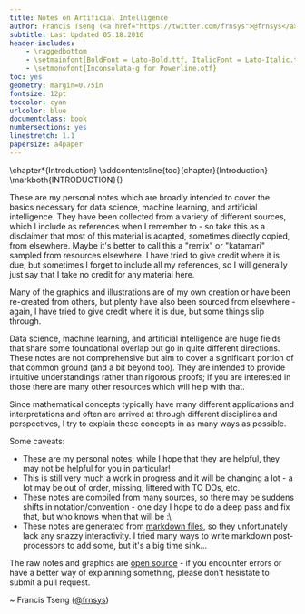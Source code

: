 ```yaml
---
title: Notes on Artificial Intelligence
author: Francis Tseng (<a href="https://twitter.com/frnsys">@frnsys</a>)
subtitle: Last Updated 05.18.2016
header-includes:
    - \raggedbottom
    - \setmainfont[BoldFont = Lato-Bold.ttf, ItalicFont = Lato-Italic.ttf, BoldItalicFont = Lato-BoldItalic.ttf]{Lato-Regular.ttf}
    - \setmonofont{Inconsolata-g for Powerline.otf}
toc: yes
geometry: margin=0.75in
fontsize: 12pt
toccolor: cyan
urlcolor: blue
documentclass: book
numbersections: yes
linestretch: 1.1
papersize: a4paper
---
```



\chapter*{Introduction}
\addcontentsline{toc}{chapter}{Introduction} \markboth{INTRODUCTION}{}

These are my personal notes which are broadly intended to cover the basics necessary for data science, machine learning, and artificial intelligence. They have been collected from a variety of different sources, which I include as references when I remember to - so take this as a disclaimer that most of this material is adapted, sometimes directly copied, from elsewhere. Maybe it's better to call this a "remix" or "katamari" sampled from resources elsewhere. I have tried to give credit where it is due, but sometimes I forget to include all my references, so I will generally just say that I take no credit for any material here.

Many of the graphics and illustrations are of my own creation or have been re-created from others, but plenty have also been sourced from elsewhere - again, I have tried to give credit where it is due, but some things slip through.

Data science, machine learning, and artificial intelligence are huge fields that share some foundational overlap but go in quite different directions. These notes are not comprehensive but aim to cover a significant portion of that common ground (and a bit beyond too). They are intended to provide intuitive understandings rather than rigorous proofs; if you are interested in those there are many other resources which will help with that.

Since mathematical concepts typically have many different applications and interpretations and often are arrived at through different disciplines and perspectives, I try to explain these concepts in as many ways as possible.

Some caveats:

- These are my personal notes; while I hope that they are helpful, they may not be helpful for you in particular!
- This is still very much a work in progress and it will be changing a lot - a lot may be out of order, missing, littered with TO DOs, etc.
- These notes are compiled from many sources, so there may be suddens shifts in notation/convention - one day I hope to do a deep pass and fix that, but who knows when that will be :\
- These notes are generated from [markdown files](https://github.com/frnsys/ai_notes), so they unfortunately lack any snazzy interactivity. I tried many ways to write markdown post-processors to add some, but it's a big time sink...

The raw notes and graphics are [open source](https://github.com/frnsys/ai_notes) - if you encounter errors or have a better way of explanining something, please don't hesistate to submit a pull request.

~ Francis Tseng ([@frnsys](https://twitter.com/frnsys))


